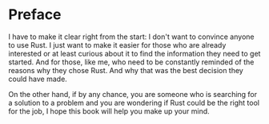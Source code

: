 # Preface

I have to make it clear right from the start: I don't want to convince anyone to use Rust. I just want to make it easier for those who are already interested or at least curious about it to find the information they need to get started. And for those, like me, who need to be constantly reminded of the reasons why they chose Rust. And why that was the best decision they could have made.

On the other hand, if by any chance, you are someone who is searching for a solution to a problem and you are wondering if Rust could be the right tool for the job, I hope this book will help you make up your mind.
